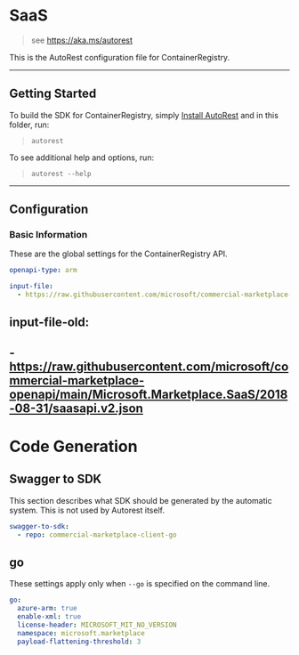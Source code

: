 # SaaS

> see https://aka.ms/autorest

This is the AutoRest configuration file for ContainerRegistry.

---

## Getting Started

To build the SDK for ContainerRegistry, simply [Install AutoRest](https://aka.ms/autorest/install) and in this folder, run:

> `autorest`

To see additional help and options, run:

> `autorest --help`

---

## Configuration

### Basic Information

These are the global settings for the ContainerRegistry API.

``` yaml
openapi-type: arm
```

```yaml
input-file:
  - https://raw.githubusercontent.com/microsoft/commercial-marketplace-openapi/main/Microsoft.Marketplace.SaaS/2018-08-31/saasapi.v2.json

```

## input-file-old:
## - https://raw.githubusercontent.com/microsoft/commercial-marketplace-openapi/main/Microsoft.Marketplace.SaaS/2018-08-31/saasapi.v2.json

# Code Generation

## Swagger to SDK

This section describes what SDK should be generated by the automatic system.
This is not used by Autorest itself.

``` yaml $(swagger-to-sdk)
swagger-to-sdk:
  - repo: commercial-marketplace-client-go
```

## go

These settings apply only when `--go` is specified on the command line.

``` yaml $(go)
go:
  azure-arm: true
  enable-xml: true
  license-header: MICROSOFT_MIT_NO_VERSION
  namespace: microsoft.marketplace
  payload-flattening-threshold: 3
```

